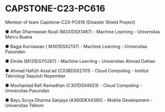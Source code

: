 # CAPSTONE-C23-PC616

Member of team Capstone-C23-PC616 (Disaster Shield Project)

●	Affan Dharmawan Nusli (M241DSX1467) - Machine Learning - Universitas Mercu Buana

●	Bagja Kurniawan ( M301DSX2137) - Machine Learning - Universitas Pasundan

●	Elinda (M131DSY0267) - Machine Learning - Universitas Ahmad Dahlan

●	Ahmad Hafizh Assa'ad (C038DSX2701) - Cloud Computing - Institut Teknologi Sepuluh Nopember

●	Mochamad Rafi Ramadhan (C301DSX4923) - Cloud Computing  - Universitas Pasundan

●	Bayu Surya Dharma Sanjaya (A360DKX4360) - Mobile Development - Universitas Telkom
